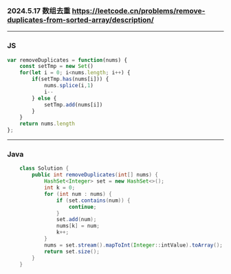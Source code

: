 ### 2024.5.17 数组去重 https://leetcode.cn/problems/remove-duplicates-from-sorted-array/description/

---

### JS

```js
var removeDuplicates = function(nums) {
    const setTmp = new Set()
    for(let i = 0; i<nums.length; i++) {
        if(setTmp.has(nums[i])) {
            nums.splice(i,1)
            i--
        } else {
            setTmp.add(nums[i])
        }
    }
    return nums.length
};
```

---

### Java
```java
    class Solution {
        public int removeDuplicates(int[] nums) {
            HashSet<Integer> set = new HashSet<>();
            int k = 0;
            for (int num : nums) {
                if (set.contains(num)) {
                    continue;
                }
                set.add(num);
                nums[k] = num;
                k++;
            }
            nums = set.stream().mapToInt(Integer::intValue).toArray();
            return set.size();
        }
    }
```